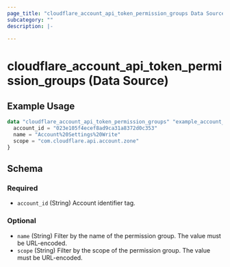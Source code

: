 ```yaml
---
page_title: "cloudflare_account_api_token_permission_groups Data Source - Cloudflare"
subcategory: ""
description: |-
  
---
```


# cloudflare_account_api_token_permission_groups (Data Source)



## Example Usage

```terraform
data "cloudflare_account_api_token_permission_groups" "example_account_api_token_permission_groups" {
  account_id = "023e105f4ecef8ad9ca31a8372d0c353"
  name = "Account%20Settings%20Write"
  scope = "com.cloudflare.api.account.zone"
}
```

<!-- schema generated by tfplugindocs -->
## Schema

### Required

- `account_id` (String) Account identifier tag.

### Optional

- `name` (String) Filter by the name of the permission group.
The value must be URL-encoded.
- `scope` (String) Filter by the scope of the permission group.
The value must be URL-encoded.


